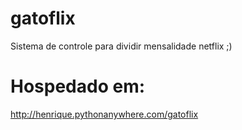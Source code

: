 # gatoflix
Sistema de controle para dividir mensalidade netflix ;)

# Hospedado em:
http://henrique.pythonanywhere.com/gatoflix
